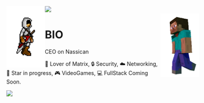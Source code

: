 ![](https://hit.yhype.me/github/profile?user_id=82602368)
<img align='left' src='https://raw.githubusercontent.com/Nassican/Nassican/master/skins/assassinscred.gif' width='20%'>  
<img align='right' src='https://raw.githubusercontent.com/Nassican/Nassican/master/skins/steve2.gif' width='20%'>  

# BIO
CEO on Nassican 

🧮 Lover of Matrix, 🔒 Security,  ☁️ Networking, 🌟 Star in progress, 🎮 VideoGames, 💻 FullStack Coming Soon.  
  
![](https://komarev.com/ghpvc/?username=Nassican&color=blue)